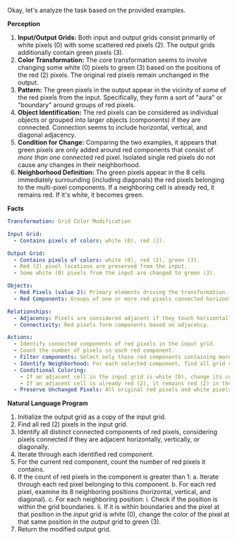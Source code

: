 Okay, let's analyze the task based on the provided examples.

**Perception**

1.  **Input/Output Grids:** Both input and output grids consist primarily of white pixels (0) with some scattered red pixels (2). The output grids additionally contain green pixels (3).
2.  **Color Transformation:** The core transformation seems to involve changing some white (0) pixels to green (3) based on the positions of the red (2) pixels. The original red pixels remain unchanged in the output.
3.  **Pattern:** The green pixels in the output appear in the vicinity of *some* of the red pixels from the input. Specifically, they form a sort of "aura" or "boundary" around groups of red pixels.
4.  **Object Identification:** The red pixels can be considered as individual objects or grouped into larger objects (components) if they are connected. Connection seems to include horizontal, vertical, and diagonal adjacency.
5.  **Condition for Change:** Comparing the two examples, it appears that green pixels are only added around red components that consist of *more than one* connected red pixel. Isolated single red pixels do not cause any changes in their neighborhood.
6.  **Neighborhood Definition:** The green pixels appear in the 8 cells immediately surrounding (including diagonals) the red pixels belonging to the multi-pixel components. If a neighboring cell is already red, it remains red. If it's white, it becomes green.

**Facts**


```yaml
Transformation: Grid Color Modification

Input Grid:
  - Contains pixels of colors: white (0), red (2).

Output Grid:
  - Contains pixels of colors: white (0), red (2), green (3).
  - Red (2) pixel locations are preserved from the input.
  - Some white (0) pixels from the input are changed to green (3).

Objects:
  - Red Pixels (value 2): Primary elements driving the transformation.
  - Red Components: Groups of one or more red pixels connected horizontally, vertically, or diagonally.

Relationships:
  - Adjacency: Pixels are considered adjacent if they touch horizontally, vertically, or diagonally (8-connectivity).
  - Connectivity: Red pixels form components based on adjacency.

Actions:
  - Identify connected components of red pixels in the input grid.
  - Count the number of pixels in each red component.
  - Filter components: Select only those red components containing more than one pixel.
  - Identify Neighborhood: For each selected component, find all grid cells adjacent (8-connectivity) to any pixel within that component.
  - Conditional Coloring:
    - If an adjacent cell in the input grid is white (0), change its color to green (3) in the output grid.
    - If an adjacent cell is already red (2), it remains red (2) in the output grid.
  - Preserve Unchanged Pixels: All original red pixels and white pixels not adjacent to the selected multi-pixel red components remain unchanged in the output grid.

```


**Natural Language Program**

1.  Initialize the output grid as a copy of the input grid.
2.  Find all red (2) pixels in the input grid.
3.  Identify all distinct connected components of red pixels, considering pixels connected if they are adjacent horizontally, vertically, or diagonally.
4.  Iterate through each identified red component.
5.  For the current red component, count the number of red pixels it contains.
6.  If the count of red pixels in the component is greater than 1:
    a.  Iterate through each red pixel belonging to this component.
    b.  For each red pixel, examine its 8 neighboring positions (horizontal, vertical, and diagonal).
    c.  For each neighboring position:
        i.  Check if the position is within the grid boundaries.
        ii. If it is within boundaries and the pixel at that position in the *input* grid is white (0), change the color of the pixel at that same position in the *output* grid to green (3).
7.  Return the modified output grid.